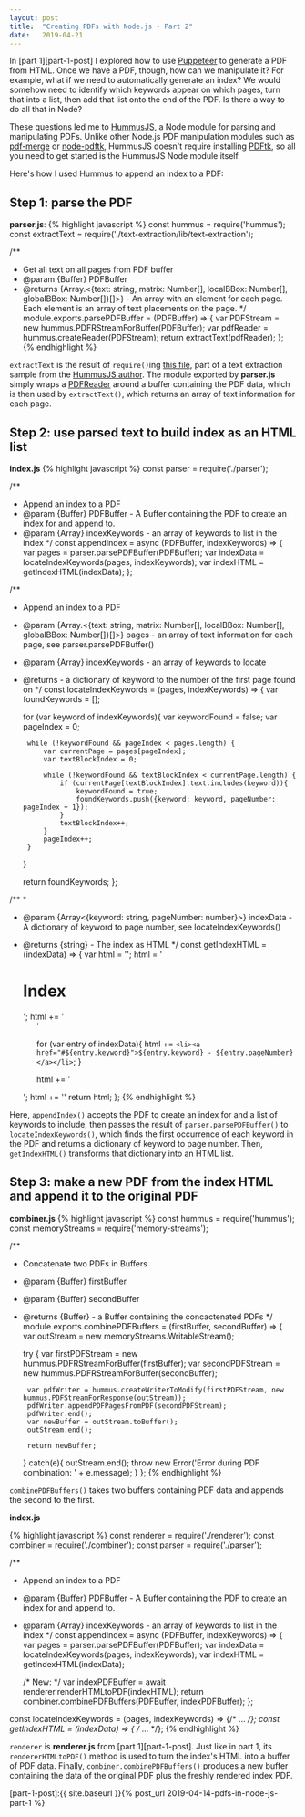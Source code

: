 ```yaml
---
layout: post
title:  "Creating PDFs with Node.js - Part 2"
date:   2019-04-21
---
```


In [part 1][part-1-post] I explored how to use [Puppeteer](https://github.com/GoogleChrome/puppeteer) to generate a PDF from HTML. Once we have a PDF, though, how can we manipulate it? For example, what if we need to automatically generate an index? We would somehow need to identify which keywords appear on which pages, turn that into a list, then add that list onto the end of the PDF. Is there a way to do all that in Node?

These questions led me to [HummusJS](https://github.com/galkahana/HummusJS), a Node module for parsing and manipulating PDFs. Unlike other Node.js PDF manipulation modules such as [pdf-merge](https://github.com/wubzz/pdf-merge) or [node-pdftk](https://github.com/jjwilly16/node-pdftk), HummusJS doesn't require installing [PDFtk](https://www.pdflabs.com/tools/pdftk-the-pdf-toolkit/), so all you need to get started is the HummusJS Node module itself.

Here's how I used Hummus to append an index to a PDF:

## Step 1: parse the PDF

**parser.js**:
{% highlight javascript %}
const hummus = require('hummus');
const extractText = require('./text-extraction/lib/text-extraction');

/**
 * Get all text on all pages from PDF buffer
 * @param {Buffer} PDFBuffer
 * @returns {Array.<{text: string, matrix: Number[], localBBox: Number[], globalBBox: Number[]}[]>} - An array with an element for each page. Each element is an array of text placements on the page.
 */
module.exports.parsePDFBuffer = (PDFBuffer) => {
    var PDFStream = new hummus.PDFRStreamForBuffer(PDFBuffer);
    var pdfReader = hummus.createReader(PDFStream);
    return extractText(pdfReader);
};
{% endhighlight %}

`extractText` is the result of `require()`ing [this file](https://github.com/galkahana/HummusJSSamples/blob/master/text-extraction/lib/text-extraction.js), part of a text extraction sample from the [HummusJS author](https://github.com/galkahana). The module exported by **parser.js** simply wraps a [PDFReader](https://github.com/galkahana/HummusJS/blob/2ac4ad4b8ab9a43bcef49c9827cbf6014bc7e761/hummus.d.ts#L362) around a buffer containing the PDF data, which is then used by `extractText()`, which returns an array of text information for each page.

## Step 2: use parsed text to build index as an HTML list

**index.js**
{% highlight javascript %}
const parser = require('./parser');

/**
 * Append an index to a PDF
 * @param {Buffer} PDFBuffer - A Buffer containing the PDF to create an index for and append to.
 * @param {Array<string>} indexKeywords - an array of keywords to list in the index
 */
const appendIndex = async (PDFBuffer, indexKeywords) => {
    var pages = parser.parsePDFBuffer(PDFBuffer);
    var indexData = locateIndexKeywords(pages, indexKeywords);
    var indexHTML = getIndexHTML(indexData);
};

/**
 * Append an index to a PDF
 * @param {Array.<{text: string, matrix: Number[], localBBox: Number[], globalBBox: Number[]}[]>} pages - an array of text information for each page, see parser.parsePDFBuffer()
 * @param {Array<string>} indexKeywords - an array of keywords to locate
 * @returns - a dictionary of keyword to the number of the first page found on
 */
const locateIndexKeywords = (pages, indexKeywords) => {
    var foundKeywords = [];

    for (var keyword of indexKeywords){
        var keywordFound = false;
        var pageIndex = 0;

        while (!keywordFound && pageIndex < pages.length) {
            var currentPage = pages[pageIndex];
            var textBlockIndex = 0;

            while (!keywordFound && textBlockIndex < currentPage.length) {
                if (currentPage[textBlockIndex].text.includes(keyword)){
                    keywordFound = true;
                    foundKeywords.push({keyword: keyword, pageNumber: pageIndex + 1});
                }                          
                textBlockIndex++;
            }             
            pageIndex++;
        }        
    }

    return foundKeywords;
};

/**
 * 
 * @param {Array<{keyword: string, pageNumber: number}>} indexData - A dictionary of keyword to page number, see locateIndexKeywords()
 * @returns {string} - The index as HTML
 */
const getIndexHTML = (indexData) => {
    var html = '<html><head></head><body>';
    html = '<h1>Index</h1>';
    html += '<ol>'

    for (var entry of indexData){
        html += `<li><a href="#${entry.keyword}">${entry.keyword} - ${entry.pageNumber}</a></li>`;
    }

    html += '</ol>';
    html += '</body></html>'
    return html;
};
{% endhighlight %}

Here, `appendIndex()` accepts the PDF to create an index for and a list of keywords to include, then passes the result of `parser.parsePDFBuffer()` to `locateIndexKeywords()`, which finds the first occurrence of each keyword in the PDF and returns a dictionary of keyword to page number. Then, `getIndexHTML()` transforms that dictionary into an HTML list.

## Step 3: make a new PDF from the index HTML and append it to the original PDF

**combiner.js**
{% highlight javascript %}
const hummus = require('hummus');
const memoryStreams = require('memory-streams');

/**
 * Concatenate two PDFs in Buffers
 * @param {Buffer} firstBuffer 
 * @param {Buffer} secondBuffer 
 * @returns {Buffer} - a Buffer containing the concactenated PDFs
 */
module.exports.combinePDFBuffers = (firstBuffer, secondBuffer) => {
    var outStream = new memoryStreams.WritableStream();

    try {
        var firstPDFStream = new hummus.PDFRStreamForBuffer(firstBuffer);
        var secondPDFStream = new hummus.PDFRStreamForBuffer(secondBuffer);

        var pdfWriter = hummus.createWriterToModify(firstPDFStream, new hummus.PDFStreamForResponse(outStream));
        pdfWriter.appendPDFPagesFromPDF(secondPDFStream);
        pdfWriter.end();
        var newBuffer = outStream.toBuffer();
        outStream.end();

        return newBuffer;
    }
    catch(e){
        outStream.end();
        throw new Error('Error during PDF combination: ' + e.message);
    }
};
{% endhighlight %}

`combinePDFBuffers()` takes two buffers containing PDF data and appends the second to the first.

**index.js**

{% highlight javascript %}
const renderer = require('./renderer');
const combiner = require('./combiner');
const parser = require('./parser');

/**
 * Append an index to a PDF
 * @param {Buffer} PDFBuffer - A Buffer containing the PDF to create an index for and append to.
 * @param {Array<string>} indexKeywords - an array of keywords to list in the index
 */
const appendIndex = async (PDFBuffer, indexKeywords) => {
    var pages = parser.parsePDFBuffer(PDFBuffer);
    var indexData = locateIndexKeywords(pages, indexKeywords);
    var indexHTML = getIndexHTML(indexData);

    /* New: */
    var indexPDFBuffer = await renderer.renderHTMLtoPDF(indexHTML);
    return combiner.combinePDFBuffers(PDFBuffer, indexPDFBuffer);
};

const locateIndexKeywords = (pages, indexKeywords) => {/* ... */};
const getIndexHTML = (indexData) => { /* ... */};
{% endhighlight %}

`renderer` is **renderer.js** from [part 1][part-1-post]. Just like in part 1, its `rendererHTMLtoPDF()` method is used to turn the index's HTML into a buffer of PDF data. Finally, `combiner.combinePDFBuffers()` produces a new buffer containing the data of the original PDF plus the freshly rendered index PDF.

[part-1-post]:{{ site.baseurl }}{% post_url 2019-04-14-pdfs-in-node-js-part-1 %}